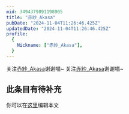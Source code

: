 ```yaml
---
mid: 3494379891198905
title: "赤紗_Akasa"
pubDate: "2024-11-04T11:26:46.425Z"
updatedDate: "2024-11-04T11:26:46.425Z"
profile:
  {
    Nickname: ["赤紗_Akasa"],
  }
---
```


关注[赤紗_Akasa](https://space.bilibili.com/3494379891198905)谢谢喵~ 关注[赤紗_Akasa](https://space.bilibili.com/3494379891198905)谢谢喵~

## 此条目有待补充
你可以在[这里](https://github.com/Yuhanawa/VTuber.ICU-Content/edit/master/v/赤紗_Akasa/index.md)编辑本文
